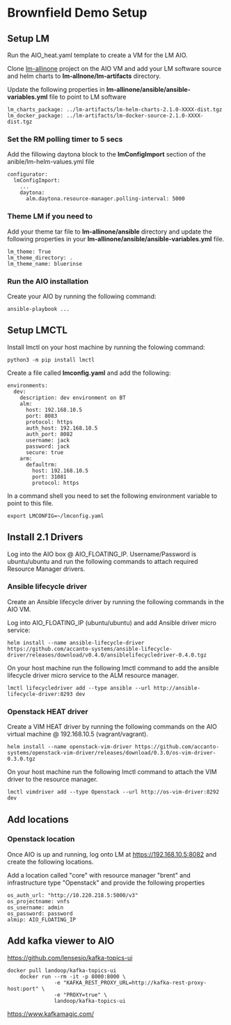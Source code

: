 # Brownfield Demo Setup

## Setup LM

Run the AIO_heat.yaml template to create a VM for the LM AIO. 

Clone [lm-allinone](https://github.com/accanto-systems/lm-allinone.git) project on the AIO VM and add your LM software source and helm charts to **lm-allnone/lm-artifacts** directory.

Update the following properties in **lm-allinone/ansible/ansible-variables.yml** file to point to LM software

```
lm_charts_package: ../lm-artifacts/lm-helm-charts-2.1.0-XXXX-dist.tgz
lm_docker_package: ../lm-artifacts/lm-docker-source-2.1.0-XXXX-dist.tgz
```

### Set the RM polling timer to 5 secs

Add the fillowing daytona block to the **lmConfigImport** section of the anible/lm-helm-values.yml file

```
configurator:
  lmConfigImport:
    ...
    daytona:
      alm.daytona.resource-manager.polling-interval: 5000
```

### Theme LM if you need to

Add your theme tar file to **lm-allinone/ansible** directory and update the following properties in your **lm-allinone/ansible/ansible-variables.yml** file.

```
lm_theme: True
lm_theme_directory: .
lm_theme_name: bluerinse
```

### Run the AIO installation

Create your AIO by running the following command:

```
ansible-playbook ...
```

## Setup LMCTL

Install lmctl on your host machine by running the folowing command:

```
python3 -m pip install lmctl
```

Create a file called **lmconfig.yaml** and add the following:

```
environments:
  dev:
    description: dev environment on BT
    alm:
      host: 192.168.10.5
      port: 8083
      protocol: https
      auth_host: 192.168.10.5
      auth_port: 8082
      username: jack
      password: jack
      secure: true
    arm:
      defaultrm:
        host: 192.168.10.5
        port: 31081
        protocol: https
```

In a command shell you need to set the following environment variable to point to this file. 
```
export LMCONFIG=~/lmconfig.yaml
```

## Install 2.1 Drivers

Log into the AIO box @ AIO_FLOATING_IP. Username/Password is ubuntu/ubuntu and run the following commands to attach required Resource Manager drivers. 

### Ansible lifecycle driver

Create an Ansible lifecycle driver by running the following commands in the AIO VM. 

Log into AIO_FLOATING_IP (ubuntu/ubuntu) and add Ansible driver micro service:

```
helm install --name ansible-lifecycle-driver https://github.com/accanto-systems/ansible-lifecycle-driver/releases/download/v0.4.0/ansiblelifecycledriver-0.4.0.tgz
```

On your host machine run the following lmctl command to add the ansible lifecycle driver micro service to the ALM resource manager. 

```
lmctl lifecycledriver add --type ansible --url http://ansible-lifecycle-driver:8293 dev
```

### Openstack HEAT driver

Create a VIM HEAT driver by running the following commands on the AIO virtual machine @ 192.168.10.5 (vagrant/vagrant).

```
helm install --name openstack-vim-driver https://github.com/accanto-systems/openstack-vim-driver/releases/download/0.3.0/os-vim-driver-0.3.0.tgz
```
On your host machine run the following lmctl command to attach the VIM driver to the resource manager.

```
lmctl vimdriver add --type Openstack --url http://os-vim-driver:8292 dev
```

## Add locations

### Openstack location

Once AIO is up and running, log onto LM at https://192.168.10.5:8082 and create the following locations. 

Add a location called "core" with resource manager "brent" and infrastructure type "Openstack" and provide the following properties

```
os_auth_url: "http://10.220.218.5:5000/v3"
os_projectname: vnfs
os_username: admin
os_password: password
almip: AIO_FLOATING_IP
```

## Add kafka viewer to AIO

https://github.com/lensesio/kafka-topics-ui

```
docker pull landoop/kafka-topics-ui
    docker run --rm -it -p 8000:8000 \
               -e "KAFKA_REST_PROXY_URL=http://kafka-rest-proxy-host:port" \
               -e "PROXY=true" \
               landoop/kafka-topics-ui
```

https://www.kafkamagic.com/